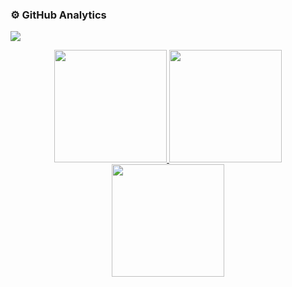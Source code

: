 ### ⚙️ GitHub Analytics
![](https://komarev.com/ghpvc/?username=danieltonad)
<p align="center">
<a href="https://github.com/danieltonad">
  <img height='180em' src='https://github-readme-streak-stats.herokuapp.com/?user=danieltonad&theme=gruvbox&hide_border=false'>
  <img height="180em" src="https://github-readme-stats.vercel.app/api?username=danieltonad&show_icons=true&theme=gruvbox&include_all_commits=true&count_private=true"/>
  <img height="180em" src="https://github-readme-stats.vercel.app/api/top-langs/?username=danieltonad&theme=gruvbox&layout=compact&langs_count=10"/>
</a>
</p>
